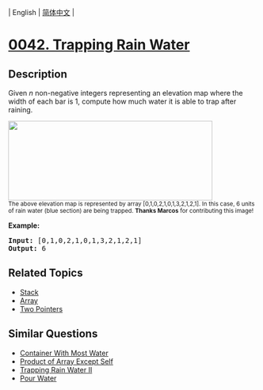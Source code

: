
| English | [简体中文](README.md) |

# [0042. Trapping Rain Water](https://leetcode-cn.com/problems/trapping-rain-water/)

## Description

<p>Given <em>n</em> non-negative integers representing an elevation map where the width of each bar is 1, compute how much water it is able to trap after raining.</p>

<p><img src="https://assets.leetcode.com/uploads/2018/10/22/rainwatertrap.png" style="width: 412px; height: 161px;" /><br />
<small>The above elevation map is represented by array [0,1,0,2,1,0,1,3,2,1,2,1]. In this case, 6 units of rain water (blue section) are being trapped. <strong>Thanks Marcos</strong> for contributing this image!</small></p>

<p><strong>Example:</strong></p>

<pre>
<strong>Input:</strong> [0,1,0,2,1,0,1,3,2,1,2,1]
<strong>Output:</strong> 6</pre>


## Related Topics

- [Stack](https://leetcode-cn.com/tag/stack)
- [Array](https://leetcode-cn.com/tag/array)
- [Two Pointers](https://leetcode-cn.com/tag/two-pointers)

## Similar Questions

- [Container With Most Water](../container-with-most-water/README_EN.md)
- [Product of Array Except Self](../product-of-array-except-self/README_EN.md)
- [Trapping Rain Water II](../trapping-rain-water-ii/README_EN.md)
- [Pour Water](../pour-water/README_EN.md)
